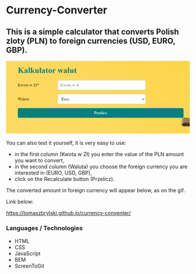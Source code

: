 # Currency-Converter

## This is a simple calculator that converts Polish zloty (PLN) to foreign currencies (USD, EURO, GBP).

![Conventer](images/currency.gif)

You can also test it yourself, it is very easy to use:
- in the first column (Kwota w Zł) you enter the value of the PLN amount you want to convert,
- in the second column (Waluta) you choose the foreign currency you are interested in (EURO, USD, GBP),
- click on the Recalculate button (Przelicz).

The converted amount in foreign currency will appear below, as on the gif.

Link below:

https://tomaszbrylski.github.io/currency-conventer/

### Languages / Technologies
- HTML
- CSS
- JavaScript
- BEM
- ScreenToGit
